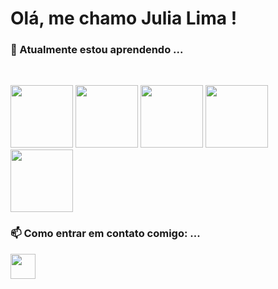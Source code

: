 # Olá, me chamo Julia Lima ! 

### 🌱 Atualmente estou aprendendo ...

<br>

<img loading="lazy" src="https://cdn.jsdelivr.net/gh/devicons/devicon@latest/icons/html5/html5-original-wordmark.svg" width="100" height="100" /> <img loading="lazy" src="https://cdn.jsdelivr.net/gh/devicons/devicon@latest/icons/css3/css3-original-wordmark.svg" width="100" height="100"/>
<img loading="lazy" src="https://cdn.jsdelivr.net/gh/devicons/devicon@latest/icons/javascript/javascript-original.svg"  width="100" height="100"/> 
<img src="https://cdn.jsdelivr.net/gh/devicons/devicon@latest/icons/react/react-original.svg" width="100" height="100"/> 
<img src="https://cdn.jsdelivr.net/gh/devicons/devicon@latest/icons/figma/figma-original.svg" width="100" height="100"/>



 ### 📫 Como entrar em contato comigo: ...
  
<a href="https://www.linkedin.com/in/j%C3%BAlia-lima-ara%C3%BAjo-ab879a2b5/" target="_blank"><img src="https://cdn.jsdelivr.net/gh/devicons/devicon@latest/icons/linkedin/linkedin-original.svg" target="_blank" width="40" height="40"  /></a>


